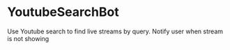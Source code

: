 # YoutubeSearchBot
 Use Youtube search to find live streams by query. Notify user when stream is not showing

